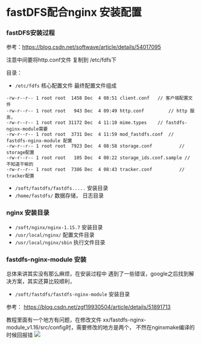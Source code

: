 # fastDFS配合nginx 安装配置

### fastDFS安装过程
参考：https://blog.csdn.net/softwave/article/details/54017095

注意中间要将http.conf文件 复制到 /etc/fdfs下

目录：
* `/etc/fdfs` 核心配置文件
最终配置文件组成
```
-rw-r--r-- 1 root root  1458 Dec  4 08:51 client.conf   // 客户端配置文件
-rw-r--r-- 1 root root   943 Dec  4 09:49 http.conf         // http 服务，
-rw-r--r-- 1 root root 31172 Dec  4 11:10 mime.types    // fastdfs-nginx-module需要
-rw-r--r-- 1 root root  3731 Dec  4 11:59 mod_fastdfs.conf  // fastdfs-nginx-module 配置
-rw-r--r-- 1 root root  7923 Dec  4 08:58 storage.conf          // storage配置
-rw-r--r-- 1 root root   105 Dec  4 08:22 storage_ids.conf.sample // 不知道干嘛的
-rw-r--r-- 1 root root  7386 Dec  4 08:43 tracker.conf          // tracker配置
```

* `/soft/fastdfs/fastdfs.....` 安装目录
* `/home/fastdfs/`  数据存储， 日志目录


### nginx 安装目录
* `/soft/nginx/nginx-1.15.7` 安装目录
* `/usr/local/nginx/`   配置文件目录
* `/usr/local/nginx/sbin`   执行文件目录


### fastdfs-nginx-module 安装
总体来讲其实没有那么麻烦，在安装过程中 遇到了一些错误，google之后找到解决方案，其实还算比较顺利，
* `/soft/fastdfs/fastdfs-nginx-module`   安装目录

参考： https://blog.csdn.net/zgf19930504/article/details/51891713

教程里面有一个地方有问题，在修改文件 xx/fastdfs-nginx-module_v1.16/src/config时，需要修改的地方是两个， 不然在nginxmake编译的时候回报错
![](../assets.fastdfs.png)

